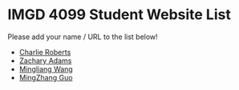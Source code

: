 # IMGD 4099 Student Website List
Please add your name / URL to the list below!

- [Charlie Roberts](http://charlie-roberts.com)
- [Zachary Adams](https://zachadams019.wixsite.com/zacharyadams)
- [Mingliang Wang](https://github.com/BlakeQuin33/IMGD-4099-_MW)
- [MingZhang Guo](https://github.com/A-PLAYER/4099_MingZhang-Guo.git)
